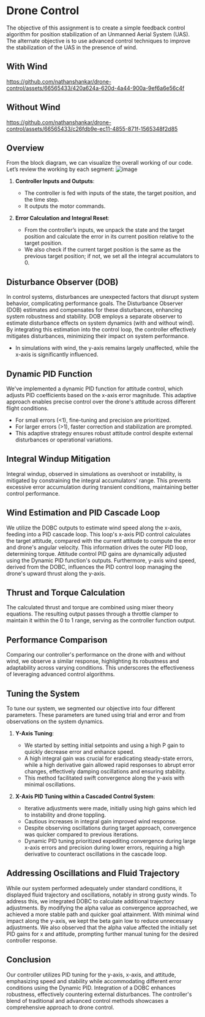 # Drone Control

The objective of this assignment is to create a simple feedback control algorithm for position stabilization of an Unmanned Aerial System (UAS). The alternate objective is to use advanced control techniques to improve the stabilization of the UAS in the presence of wind.

## With Wind
https://github.com/nathanshankar/drone-control/assets/66565433/420a624a-620d-4a44-900a-9ef6a6e56c4f

## Without Wind
https://github.com/nathanshankar/drone-control/assets/66565433/c26fdb9e-ec11-4855-871f-1565348f2d85

## Overview

From the block diagram, we can visualize the overall working of our code. Let’s review the working by each segment:
![image](https://github.com/nathanshankar/drone-control/assets/66565433/366cddc3-5119-4467-8d7e-dae9410f42c5)


1. **Controller Inputs and Outputs**:
    - The controller is fed with inputs of the state, the target position, and the time step.
    - It outputs the motor commands.

2. **Error Calculation and Integral Reset**:
    - From the controller’s inputs, we unpack the state and the target position and calculate the error in its current position relative to the target position.
    - We also check if the current target position is the same as the previous target position; if not, we set all the integral accumulators to 0.

## Disturbance Observer (DOB)

In control systems, disturbances are unexpected factors that disrupt system behavior, complicating performance goals. The Disturbance Observer (DOB) estimates and compensates for these disturbances, enhancing system robustness and stability. DOB employs a separate observer to estimate disturbance effects on system dynamics (with and without wind). By integrating this estimation into the control loop, the controller effectively mitigates disturbances, minimizing their impact on system performance. 

- In simulations with wind, the y-axis remains largely unaffected, while the x-axis is significantly influenced.

## Dynamic PID Function

We've implemented a dynamic PID function for attitude control, which adjusts PID coefficients based on the x-axis error magnitude. This adaptive approach enables precise control over the drone's attitude across different flight conditions.

- For small errors (<1), fine-tuning and precision are prioritized.
- For larger errors (>1), faster correction and stabilization are prompted.
- This adaptive strategy ensures robust attitude control despite external disturbances or operational variations.

## Integral Windup Mitigation

Integral windup, observed in simulations as overshoot or instability, is mitigated by constraining the integral accumulators' range. This prevents excessive error accumulation during transient conditions, maintaining better control performance.

## Wind Estimation and PID Cascade Loop

We utilize the DOBC outputs to estimate wind speed along the x-axis, feeding into a PID cascade loop. This loop's x-axis PID control calculates the target attitude, compared with the current attitude to compute the error and drone's angular velocity. This information drives the outer PID loop, determining torque. Attitude control PID gains are dynamically adjusted using the Dynamic PID function's outputs. Furthermore, y-axis wind speed, derived from the DOBC, influences the PID control loop managing the drone's upward thrust along the y-axis.

## Thrust and Torque Calculation

The calculated thrust and torque are combined using mixer theory equations. The resulting output passes through a throttle clamper to maintain it within the 0 to 1 range, serving as the controller function output.

## Performance Comparison

Comparing our controller's performance on the drone with and without wind, we observe a similar response, highlighting its robustness and adaptability across varying conditions. This underscores the effectiveness of leveraging advanced control algorithms.

## Tuning the System

To tune our system, we segmented our objective into four different parameters. These parameters are tuned using trial and error and from observations on the system dynamics.

1. **Y-Axis Tuning**:
    - We started by setting initial setpoints and using a high P gain to quickly decrease error and enhance speed.
    - A high integral gain was crucial for eradicating steady-state errors, while a high derivative gain allowed rapid responses to abrupt error changes, effectively damping oscillations and ensuring stability.
    - This method facilitated swift convergence along the y-axis with minimal oscillations.

2. **X-Axis PID Tuning within a Cascaded Control System**:
    - Iterative adjustments were made, initially using high gains which led to instability and drone toppling.
    - Cautious increases in integral gain improved wind response.
    - Despite observing oscillations during target approach, convergence was quicker compared to previous iterations.
    - Dynamic PID tuning prioritized expediting convergence during large x-axis errors and precision during lower errors, requiring a high derivative to counteract oscillations in the cascade loop.

## Addressing Oscillations and Fluid Trajectory

While our system performed adequately under standard conditions, it displayed fluid trajectory and oscillations, notably in strong gusty winds. To address this, we integrated DOBC to calculate additional trajectory adjustments. By modifying the alpha value as convergence approached, we achieved a more stable path and quicker goal attainment. With minimal wind impact along the y-axis, we kept the beta gain low to reduce unnecessary adjustments. We also observed that the alpha value affected the initially set PID gains for x and attitude, prompting further manual tuning for the desired controller response.

## Conclusion

Our controller utilizes PID tuning for the y-axis, x-axis, and attitude, emphasizing speed and stability while accommodating different error conditions using the Dynamic PID. Integration of a DOBC enhances robustness, effectively countering external disturbances. The controller's blend of traditional and advanced control methods showcases a comprehensive approach to drone control.
